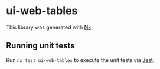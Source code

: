 # ui-web-tables

This library was generated with [Nx](https://nx.dev).

## Running unit tests

Run `nx test ui-web-tables` to execute the unit tests via [Jest](https://jestjs.io).
